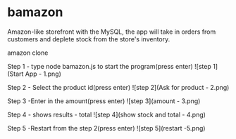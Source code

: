 # bamazon

 Amazon-like storefront with the MySQL, the app will take in orders from customers and deplete stock from the store's inventory.

amazon clone 

Step 1 - type node bamazon.js to start the program(press enter)
![step 1](Start App - 1.png)


Step 2 - Select the product id(press enter)
![step 2](Ask for product - 2.png)

Step 3 -Enter in the amount(press enter)
![step 3](amount - 3.png)


Step 4 - shows results - total
![step 4](show stock and total - 4.png)

Step 5 -Restart from the step 2(press enter)
![step 5](restart -5.png)
